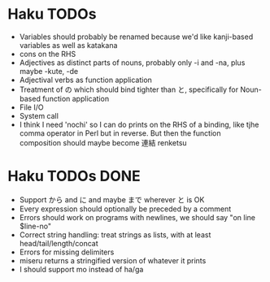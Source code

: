# Haku TODOs

- Variables should probably be renamed because we'd like kanji-based variables as well as katakana
- cons on the RHS
- Adjectives as distinct parts of nouns, probably only -i and -na, plus maybe -kute, -de
- Adjectival verbs as function application
- Treatment of の which should bind tighter than と, specifically for Noun-based function application
- File I/O
- System call
- I think I need 'nochi' so I can do prints on the RHS of a binding, like tjhe comma operator in Perl but in reverse. But then the function composition should maybe become 連結 renketsu

# Haku TODOs DONE

- Support から and に and maybe まで wherever と is OK
- Every expression should optionally be preceded by a comment
- Errors should work on programs with newlines, we should say "on line $line-no"
- Correct string handling: treat strings as lists, with at least head/tail/length/concat
- Errors for missing delimiters
- miseru returns a stringified version of whatever it prints
- I should support mo instead of ha/ga
